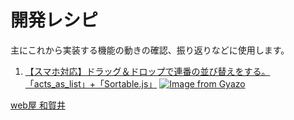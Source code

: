 # 開発レシピ

主にこれから実装する機能の動きの確認、振り返りなどに使用します。

1. [【スマホ対応】ドラッグ＆ドロップで連番の並び替えをする。「acts_as_list」+「Sortable.js」](https://www.webya-wagai.jp/articles/1)
   [![Image from Gyazo](https://i.gyazo.com/ad9b17cb6e231e801669df9a4741829e.gif)](https://gyazo.com/ad9b17cb6e231e801669df9a4741829e)

[web屋 和賀井](https://webya-wagai.jp/)